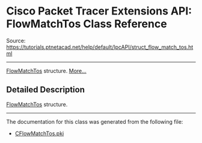 # Cisco Packet Tracer Extensions API: FlowMatchTos Class Reference

Source: https://tutorials.ptnetacad.net/help/default/IpcAPI/struct_flow_match_tos.html

---

[FlowMatchTos](struct_flow_match_tos.html "FlowMatchTos structure.") structure. [More...](struct_flow_match_tos.html#details)

## Detailed Description

[FlowMatchTos](struct_flow_match_tos.html "FlowMatchTos structure.") structure. 

* * *

The documentation for this class was generated from the following file:

  * [CFlowMatchTos.pki](_c_flow_match_tos_8pki.html)


